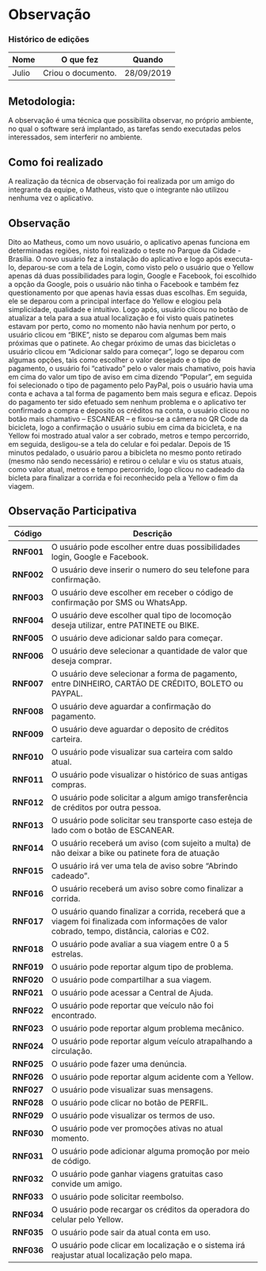 # Observação

### Histórico de edições
| Nome|O que fez|Quando|
|-----|---------|------|
| Julio | Criou o documento. | 28/09/2019 |

## Metodologia:
A observação é uma técnica que possibilita observar, no próprio ambiente, no qual o software será implantado, as tarefas sendo executadas pelos interessados, sem interferir no ambiente.

## Como foi realizado
A realização da técnica de observação foi realizada por um amigo do integrante da equipe, o Matheus, visto que o integrante não utilizou nenhuma vez o aplicativo.

## Observação
Dito ao Matheus, como um novo usuário, o aplicativo apenas funciona em determinadas regiões, nisto foi realizado o teste no Parque da Cidade - Brasília. O novo usuário fez a instalação do aplicativo e logo após executa-lo, deparou-se com a tela de Login, como visto pelo o usuário que o Yellow apenas dá duas possibilidades para login, Google e Facebook, foi escolhido a opção da Google, pois o usuário não tinha o Facebook e também fez questionamento por que apenas havia essas duas escolhas. Em seguida, ele se deparou com a principal interface do Yellow e elogiou pela simplicidade, qualidade e intuitivo. Logo após, usuário clicou no botão de atualizar a tela para a sua atual localização e foi visto quais patinetes estavam por perto, como no momento não havia nenhum por perto, o usuário clicou em “BIKE”, nisto se deparou com algumas bem mais próximas que o patinete. Ao chegar próximo de umas das bicicletas o usuário clicou em “Adicionar saldo para começar”, logo se deparou com algumas opções, tais como escolher o valor desejado e o tipo de pagamento, o usuário foi “cativado” pelo o valor mais chamativo, pois havia em cima do valor um tipo de aviso em cima dizendo “Popular”, em seguida foi selecionado o tipo de pagamento pelo PayPal, pois o usuário havia uma conta e achava a tal forma de pagamento bem mais segura e eficaz. Depois do pagamento ter sido efetuado sem nenhum problema e o aplicativo ter confirmado a compra e deposito os créditos na conta, o usuário clicou no botão mais chamativo – ESCANEAR – e fixou-se a câmera no QR Code da bicicleta, logo a confirmação o usuário subiu em cima da bicicleta, e na Yellow foi mostrado atual valor a ser cobrado, metros e tempo percorrido, em seguida, desligou-se a tela do celular e foi pedalar. Depois de 15 minutos pedalado, o usuário parou a bibicleta no mesmo ponto retirado (mesmo não sendo necessário) e retirou o celular e viu os status atuais, como valor atual, metros e tempo percorrido, logo clicou no cadeado da bicleta para finalizar a corrida e foi reconhecido pela a Yellow o fim da viagem.

## Observação Participativa

| Código | Descrição |
| -------- | -------- |
| <b>RNF001</b> | O usuário pode escolher entre duas possibilidades login, Google e Facebook. |
| <b>RNF002</b> | O usuário deve inserir o numero do seu telefone para confirmação.|
| <b>RNF003</b> | O usuário deve escolher em receber o código de confirmação por SMS ou WhatsApp.|
| <b>RNF004</b> | O usuário deve escolher qual tipo de locomoção deseja utilizar, entre PATINETE ou BIKE.|
| <b>RNF005</b> | O usuário deve adicionar saldo para começar.|
| <b>RNF006</b> | O usuário deve selecionar a quantidade de valor que deseja comprar.|
| <b>RNF007</b> | O usuário deve selecionar a forma de pagamento, entre DINHEIRO, CARTÃO DE CRÉDITO, BOLETO ou PAYPAL.|
| <b>RNF008</b> | O usuário deve aguardar a confirmação do pagamento.|
| <b>RNF009</b> | O usuário deve aguardar o deposito de créditos carteira.|
| <b>RNF010</b> | O usuário pode visualizar sua carteira com saldo atual.|
| <b>RNF011</b> | O usuário pode visualizar o histórico de suas antigas compras.|
| <b>RNF012</b> | O usuário pode solicitar a algum amigo transferência de créditos por outra pessoa.|
| <b>RNF013</b> | O usuário pode solicitar seu transporte caso esteja de lado com o botão de ESCANEAR.|
| <b>RNF014</b> | O usuário receberá um aviso (com sujeito a multa) de não deixar a bike ou patinete fora de atuação|
| <b>RNF015</b> | O usuário irá ver uma tela de aviso sobre “Abrindo cadeado”.|
| <b>RNF016</b> | O usuário receberá um aviso sobre como finalizar a corrida.|
| <b>RNF017</b> | O usuário quando finalizar a corrida, receberá que a viagem foi finalizada com informações de valor cobrado, tempo, distância, calorias e C02.|
| <b>RNF018</b> | O usuário pode avaliar a sua viagem entre 0 a 5 estrelas.|
| <b>RNF019</b> | O usuário pode reportar algum tipo de problema.|
| <b>RNF020</b> | O usuário pode compartilhar a sua viagem.|
| <b>RNF021</b> | O usuário pode acessar a Central de Ajuda.|
| <b>RNF022</b> | O usuário pode reportar que veículo não foi encontrado.|
| <b>RNF023</b> | O usuário pode reportar algum problema mecânico.|
| <b>RNF024</b> | O usuário pode reportar algum veículo atrapalhando a circulação.|
| <b>RNF025</b> | O usuário pode fazer uma denúncia.|
| <b>RNF026</b> | O usuário pode reportar algum acidente com a Yellow.|
| <b>RNF027</b> | O usuário pode visualizar suas mensagens.|
| <b>RNF028</b> | O usuário pode clicar no botão de PERFIL.|
| <b>RNF029</b> | O usuário pode visualizar os termos de uso.|
| <b>RNF030</b> | O usuário pode ver promoções ativas no atual momento.|
| <b>RNF031</b> | O usuário pode adicionar alguma promoção por meio de código.|
| <b>RNF032</b> | O usuário pode ganhar viagens gratuitas caso convide um amigo.|
| <b>RNF033</b> | O usuário pode solicitar reembolso.|
| <b>RNF034</b> | O usuário pode recargar os créditos da operadora do celular pelo Yellow.|
| <b>RNF035</b> | O usuário pode sair da atual conta em uso.|
| <b>RNF036</b> | O usuário pode clicar em localização e o sistema irá reajustar atual localização pelo mapa. |